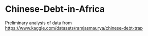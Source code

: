 # Chinese-Debt-in-Africa

Preliminary analysis of data from https://www.kaggle.com/datasets/ramjasmaurya/chinese-debt-trap 
